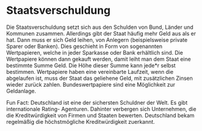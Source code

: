 # Staatsverschuldung
Die Staatsverschuldung setzt sich aus den Schulden von Bund, Länder und Kommunen
zusammen. Allerdings gibt der Staat häufig mehr Geld aus als er hat. Dann muss er sich Geld
leihen, von Anlegern (beispielsweise private Sparer oder Banken). Dies geschieht in Form von
sogenannten Wertpapieren, welche in jeder Sparkasse oder Bank erhältlich sind. Die
Wertpapiere können dann gekauft werden, damit leiht man dem Staat eine bestimmte Summe
Geld. Die Höhe dieser Summe kann jede*r selbst bestimmen.
Wertpapiere haben eine vereinbarte Laufzeit, wenn die abgelaufen ist, muss der Staat das
geliehene Geld, mit zusätzlichen Zinsen wieder zurück zahlen.
Bundeswertpapiere sind eine Möglichkeit zur Geldanlage.

Fun Fact: Deutschland ist eine der sichersten Schuldner der Welt. Es gibt internationale Rating-
Agenturen. Dahinter verbergen sich Unternehmen, die die Kreditwürdigkeit von Firmen und
Staaten bewerten. Deutschland bekam regelmäßig die höchstmögliche Kreditwürdigkeit
zuerkannt.
